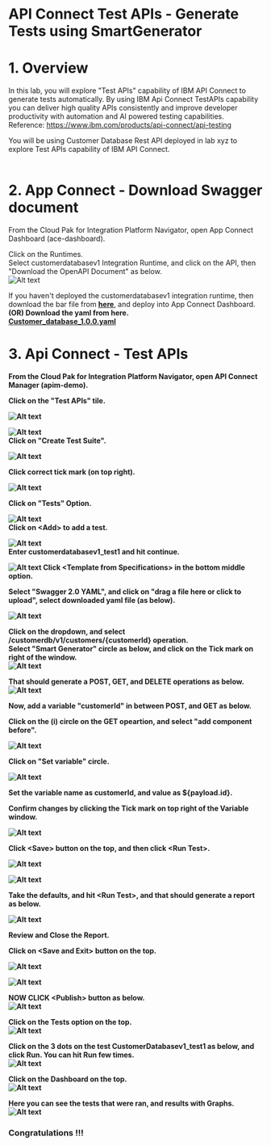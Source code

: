 # API Connect Test APIs - Generate Tests using SmartGenerator

# 1. Overview

In this lab, you will explore "Test APIs" capability of IBM API Connect to generate tests automatically. By using IBM Api Connect TestAPIs capability you can deliver high quality APIs consistently and improve developer productivity with automation and AI powered testing capabilities.
<br>
Reference: https://www.ibm.com/products/api-connect/api-testing

You will be using Customer Database Rest API deployed in lab xyz to explore Test APIs capability of IBM API Connect. <br>
<br>

# 2. App Connect - Download Swagger document

From the Cloud Pak for Integration Platform Navigator, open App Connect Dashboard (ace-dashboard). <br>

Click on the Runtimes.<br>
Select customerdatabasev1 Integration Runtime, and click on the API, then "Download the OpenAPI Document" as below.<br>
![Alt text](./images/cdb-openapi.png)

If you haven't deployed the customerdatabasev1 integration runtime, then download the bar file from [<b><u>here</u></b>](./src/CustomerDatabaseV1.bar), and deploy into App Connect Dashboard.<b>
(OR)
Download the yaml from here.<br>
[<b><u>Customer_database_1.0.0.yaml</u></b>](./src/Customer_database_1.0.0.yaml)

# 3. Api Connect - Test APIs

From the Cloud Pak for Integration Platform Navigator, open API Connect Manager (apim-demo). <br>

Click on the "Test APIs" tile. <br>

![Alt text](./images/image.png)

![Alt text](./images/image-2.png)
<br>
Click on "Create Test Suite". <br>

![Alt text](./images/image-3.png)

Click correct tick mark (on top right).<br>

![Alt text](./images/image-4.png)

Click on "Tests" Option.<br>

![Alt text](./images/image-5.png)
<br>
Click on \<Add\> to add a test. <br>

![Alt text](./images/image-6.png)
<br>
Enter customerdatabasev1_test1 and hit continue.<br>

![Alt text](./images/image-7.png)
Click \<Template from Specifications\> in the bottom middle option.<br>


Select "Swagger 2.0 YAML", and click on "drag a file here or click to upload", select downloaded yaml file (as below). <br>

![Alt text](./images/image-19.png)


Click on the dropdown, and select /customerdb/v1/customers/{customerId} operation.<br>
Select "Smart Generator" circle as below, and click on the Tick mark on right of the window.<br>
![Alt text](./images/image-20.png)

That should generate a POST, GET, and DELETE operations as below.<br>
![Alt text](./images/image-21.png)

Now, add a variable "customerId" in between POST, and GET as below.<br>

Click on the (i) circle on the GET opeartion, and select "add component before".<br>

![Alt text](./images/image-22.png)

Click on "Set variable" circle.<br>

![Alt text](./images/image-23.png)

Set the variable name as customerId, and value as ${payload.id}. <br>

Confirm changes by clicking the Tick mark on top right of the Variable window.<br>

![Alt text](./images/variable.png)

Click \<Save\> button on the top, and then click \<Run Test\>. <br>

![Alt text](./images/image-24.png)

![Alt text](./images/image-25.png)

Take the defaults, and hit \<Run Test\>, and that should generate a report as below.<br>

![Alt text](./images/image-26.png)

Review and Close the Report.<br>

Click on \<Save and Exit\> button on the top.<br>

![Alt text](./images/image-27.png)

![Alt text](./images/image-28.png)


NOW CLICK \<Publish\> button as below.<br>
![Alt text](./images/image-29.png)

Click on the Tests option on the top.<br>
![Alt text](./images/image-31.png)

Click on the 3 dots on the test CustomerDatabasev1_test1 as below, and click Run. You can hit Run few times.<br>
![Alt text](./images/image-32.png)

Click on the Dashboard on the top.<br>
![Alt text](./images/image-34.png)

Here you can see the tests that were ran, and results with Graphs.<br>
![Alt text](./images/image-33.png)



### Congratulations !!!

